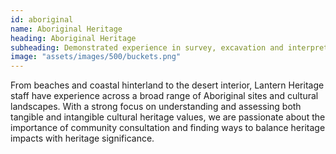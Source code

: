 ```yaml
---
id: aboriginal
name: Aboriginal Heritage
heading: Aboriginal Heritage
subheading: Demonstrated experience in survey, excavation and interpretation of Pleistocene, Holocene and contact period sites.
image: "assets/images/500/buckets.png"
---
```


From beaches and coastal hinterland to the desert interior, Lantern Heritage staff have experience across a broad range of Aboriginal sites and cultural landscapes. With a strong focus on understanding and assessing both tangible and intangible cultural heritage values, we are passionate about the importance of community consultation and finding ways to balance heritage impacts with heritage significance.
